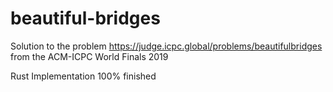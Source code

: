 # beautiful-bridges

Solution to the problem https://judge.icpc.global/problems/beautifulbridges from the ACM-ICPC World Finals 2019 


Rust Implementation 100% finished
